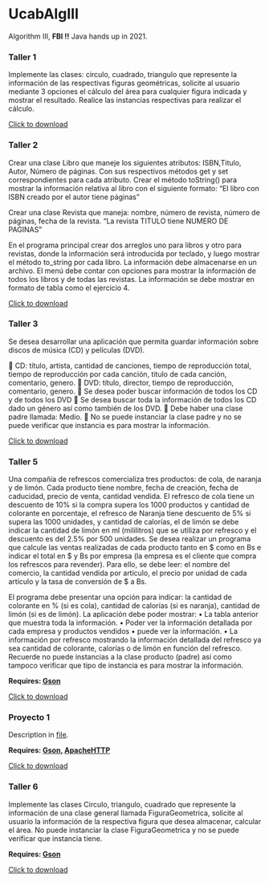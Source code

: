 # UcabAlgIII

Algorithm III, **FBI !!** Java hands up in 2021.

### Taller 1

Implemente las clases: circulo, cuadrado, triangulo que represente la información de las respectivas figuras geométricas, solicite al usuario mediante 3 opciones el cálculo del área para cualquier figura indicada y mostrar el resultado. Realice las instancias respectivas para realizar el cálculo.

[Click to download](https://downgit.github.io/#/home?url=https://github.com/paaksing/UcabAlgIII/tree/master/Alg3Taller1Grupo3)

### Taller 2

Crear una clase Libro que maneje los siguientes atributos: ISBN,Titulo, Autor, Número de páginas. Con sus respectivos métodos get y set correspondientes para cada atributo. Crear el método toString() para mostrar la información relativa al libro con el siguiente formato:
“El libro con ISBN creado por el autor tiene páginas”

Crear una clase Revista que maneja: nombre, número de revista, número de páginas, fecha de la revista.
“La revista TITULO tiene NUMERO DE PAGINAS”

En el programa principal crear dos arreglos uno para libros y otro para revistas, donde la información será introducida por teclado, y luego mostrar el método to_string por cada libro. La información debe almacenarse en un archivo. El menú debe contar con opciones para mostrar la información de todos los libros y de todas las revistas. La información se debe mostrar en formato de tabla como el ejercicio 4.

[Click to download](https://downgit.github.io/#/home?url=https://github.com/paaksing/UcabAlgIII/tree/master/Alg3Taller2Grupo5)

### Taller 3

Se desea desarrollar una aplicación que permita guardar información sobre discos de música (CD) y películas (DVD).

 CD: título, artista, cantidad de canciones, tiempo de reproducción total, tiempo de reproducción por cada canción, titulo de cada canción, comentario, genero.
 DVD: título, director, tiempo de reproducción, comentario, genero.
 Se desea poder buscar información de todos los CD y de todos los DVD
 Se desea buscar toda la información de todos los CD dado un género así como también de los DVD.
 Debe haber una clase padre llamada: Medio. 
 No se puede instanciar la clase padre y no se puede verificar que instancia es para mostrar la información.

[Click to download](https://downgit.github.io/#/home?url=https://github.com/paaksing/UcabAlgIII/tree/master/Alg3Taller3Grupo10)

### Taller 5

Una compañía de refrescos comercializa tres productos: de cola, de naranja y de limón. Cada producto tiene nombre, fecha de creación, fecha de caducidad, precio de venta, cantidad vendida. El refresco de cola tiene un descuento de 10% si la compra supera los 1000 productos y cantidad de colorante en porcentaje, el refresco de Naranja tiene descuento de 5% si supera las 1000 unidades, y cantidad de calorías, el de limón se debe indicar la cantidad de limón en ml (mililitros) que se utiliza por refresco y el descuento es del 2.5% por 500 unidades. Se desea realizar un programa que calcule las ventas realizadas de cada producto tanto en $ como en Bs e indicar el total en $ y Bs por empresa (la empresa es el cliente que compra los refrescos para revender). Para ello, se debe leer: el nombre del comercio, la cantidad vendida por artículo, el precio por unidad de cada artículo y la tasa de conversión de $ a Bs.

El programa debe presentar una opción para indicar: la cantidad de colorante en % (si es cola), cantidad de calorías (si es naranja), cantidad de limón (si es de limón).
La aplicación debe poder mostrar:
•	La tabla anterior que muestra toda la información.
•	Poder ver la información detallada por cada empresa y productos vendidos
•	puede ver la información.
•	La información por refresco mostrando la información detallada del refresco ya sea cantidad de colorante, calorías o de limón en función del refresco.
Recuerde no puede instancias a la clase producto (padre) así como tampoco verificar que tipo de instancia es para mostrar la información.

**Requires: [Gson](https://search.maven.org/artifact/com.google.code.gson/gson/2.8.7/jar)**

[Click to download](https://downgit.github.io/#/home?url=https://github.com/paaksing/UcabAlgIII/tree/master/Alg3Taller5Grupo8)

### Proyecto 1

Description in [file](assignments/Proyecto-Monitor_Bitcoin-version-1_(1).pdf).

**Requires: [Gson](https://search.maven.org/artifact/com.google.code.gson/gson/2.8.7/jar), [ApacheHTTP](https://jar-download.com/artifact-search/httpclient)**

[Click to download](https://downgit.github.io/#/home?url=https://github.com/paaksing/UcabAlgIII/tree/master/Alg3Proyecto1Grupo3)

### Taller 6

Implemente las clases Circulo, triangulo, cuadrado que represente la información de una clase general llamada FiguraGeometrica, solicite al usuario la información de la respectiva figura que desea almacenar, calcular el área. No puede instanciar la clase FiguraGeometrica y no se puede verificar que instancia tiene.

**Requires: [Gson](https://search.maven.org/artifact/com.google.code.gson/gson/2.8.7/jar)**

[Click to download](https://downgit.github.io/#/home?url=https://github.com/paaksing/UcabAlgIII/tree/master/Alg3Taller6Grupo7)
